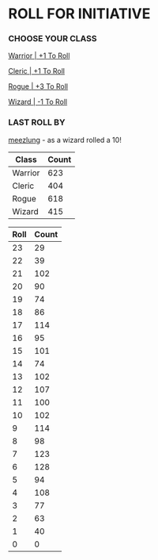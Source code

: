 # ROLL FOR INITIATIVE
### CHOOSE YOUR CLASS

[Warrior | +1 To Roll](https://github.com/benjaminsampica/benjaminsampica/issues/new?title=roll%7Cwarrior&body=Just+click+%27Submit+new+issue%27.)

[Cleric | +1 To Roll](https://github.com/benjaminsampica/benjaminsampica/issues/new?title=roll%7Ccleric&body=Just+click+%27Submit+new+issue%27.)

[Rogue | +3 To Roll](https://github.com/benjaminsampica/benjaminsampica/issues/new?title=roll%7Crogue&body=Just+click+%27Submit+new+issue%27.)

[Wizard | -1 To Roll](https://github.com/benjaminsampica/benjaminsampica/issues/new?title=roll%7Cwizard&body=Just+click+%27Submit+new+issue%27.)
### LAST ROLL BY
[meezlung](https://www.github.com/meezlung) - as a wizard rolled a 10!

|Class|Count|
|-|-|
|Warrior|623|
|Cleric|404|
|Rogue|618|
|Wizard|415|

|Roll|Count|
|-|-|
|23|29
|22|39
|21|102
|20|90
|19|74
|18|86
|17|114
|16|95
|15|101
|14|74
|13|102
|12|107
|11|100
|10|102
|9|114
|8|98
|7|123
|6|128
|5|94
|4|108
|3|77
|2|63
|1|40
|0|0
